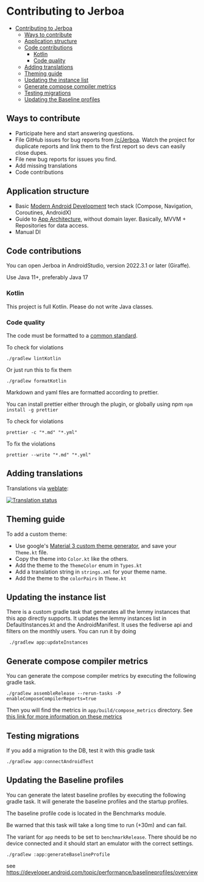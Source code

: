 # Contributing to Jerboa

<!-- prettier-ignore-start -->

<!-- TOC -->
* [Contributing to Jerboa](#contributing-to-jerboa)
  * [Ways to contribute](#ways-to-contribute)
  * [Application structure](#application-structure)
  * [Code contributions](#code-contributions)
    * [Kotlin](#kotlin)
    * [Code quality](#code-quality)
  * [Adding translations](#adding-translations)
  * [Theming guide](#theming-guide)
  * [Updating the instance list](#updating-the-instance-list)
  * [Generate compose compiler metrics](#generate-compose-compiler-metrics)
  * [Testing migrations](#testing-migrations)
  * [Updating the Baseline profiles](#updating-the-baseline-profiles)
<!-- TOC -->

<!-- prettier-ignore-end -->

## Ways to contribute

- Participate here and start answering questions.
- File GitHub issues for bug reports from [/c/Jerboa](https://lemmy.ml/c/jerboa). Watch the project for duplicate reports and link them to the first report so devs can easily close dupes.
- File new bug reports for issues you find.
- Add missing translations
- Code contributions

## Application structure

- Basic [Modern Android Development](https://developer.android.com/series/mad-skills) tech stack (Compose, Navigation, Coroutines, AndroidX)
- Guide to [App Architecture](https://developer.android.com/topic/architecture), without domain layer. Basically, MVVM + Repositories for data access.
- Manual DI

## Code contributions

You can open Jerboa in AndroidStudio, version 2022.3.1 or later (Giraffe).

Use Java 11+, preferably Java 17

### Kotlin

This project is full Kotlin. Please do not write Java classes.

### Code quality

The code must be formatted to a [common standard](https://pinterest.github.io/ktlint/0.49.1/rules/standard/).

To check for violations

```shell
./gradlew lintKotlin
```

Or just run this to fix them

```shell
./gradlew formatKotlin
```

Markdown and yaml files are formatted according to prettier.

You can install prettier either through the plugin, or globally using npm `npm install -g prettier`

To check for violations

```shell
prettier -c "*.md" "*.yml"
```

To fix the violations

```shell
prettier --write "*.md" "*.yml"
```

## Adding translations

Translations via [weblate](https://weblate.join-lemmy.org/projects/lemmy/jerboa/):

[![Translation status](https://weblate.join-lemmy.org/widget/lemmy/jerboa/multi-auto.svg)](https://weblate.join-lemmy.org/projects/lemmy/jerboa/)

## Theming guide

To add a custom theme:

- Use google's [Material 3 custom theme generator](https://m3.material.io/theme-builder#/custom), and save your `Theme.kt` file.
- Copy the theme into `Color.kt` like the others.
- Add the theme to the `ThemeColor` enum in `Types.kt`
- Add a translation string in `strings.xml` for your theme name.
- Add the theme to the `colorPairs` in `Theme.kt`

## Updating the instance list

There is a custom gradle task that generates all the lemmy instances that this app directly supports.
It updates the lemmy instances list in DefaultInstances.kt and the AndroidManifest.
It uses the fediverse api and filters on the monthly users.
You can run it by doing

```shell
 ./gradlew app:updateInstances
```

## Generate compose compiler metrics

You can generate the compose compiler metrics by executing the following gradle task.

```shell
./gradlew assembleRelease --rerun-tasks -P enableComposeCompilerReports=true
```

Then you will find the metrics in `app/build/compose_metrics` directory.
See [this link for more information on these metrics](https://github.com/androidx/androidx/blob/androidx-main/compose/compiler/design/compiler-metrics.md)

## Testing migrations

If you add a migration to the DB, test it with this gradle task

```shell
./gradlew app:connectAndroidTest
```

## Updating the Baseline profiles

You can generate the latest baseline profiles by executing the following gradle task.
It will generate the baseline profiles and the startup profiles.

The baseline profile code is located in the Benchmarks module.

Be warned that this task will take a long time to run (+30m) and can fail.

The variant for `app` needs to be set to `benchmarkRelease`.
There should be no device connected and it should start an emulator with the correct settings.

```shell
./gradlew :app:generateBaselineProfile
```

see https://developer.android.com/topic/performance/baselineprofiles/overview
